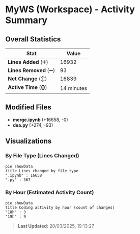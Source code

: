 # MyWS (Workspace) - Activity Summary 

## Overall Statistics

| Stat                   | Value                                                             |
| ---------------------- | ----------------------------------------------------------------- |
| **Lines Added** (➕)   | 16932                                          |
| **Lines Removed** (➖) | 93                                        |
| **Net Change** (↕)    | 16839                |
| **Active Time** (⌚)   | 14 minutes |


## Modified Files
- **merge.ipynb** (+16658, -0)
- **dea.py** (+274, -93)

## Visualizations

### By File Type (Lines Changed)

```mermaid
pie showData
title Lines changed by file type
".ipynb" : 16658
".py" : 367
```

### By Hour (Estimated Activity Count)

```mermaid
pie showData
title Coding activity by hour (count of changes)
"18h" : 3
"19h" : 9
```


> **Last Updated:** 20/03/2025, 19:13:27